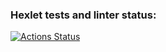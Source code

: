 ### Hexlet tests and linter status:
[![Actions Status](https://github.com/dm3vdovin/python-project-50/actions/workflows/hexlet-check.yml/badge.svg)](https://github.com/dm3vdovin/python-project-50/actions)